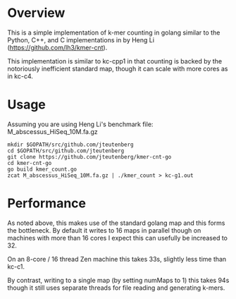 # Overview

This is a simple implementation of k-mer counting in golang similar to the Python, C++, and C implementations in by Heng Li (https://github.com/lh3/kmer-cnt).

This implementation is similar to kc-cpp1 in that counting is backed by the notoriously inefficient standard map, though it can scale with more cores as in kc-c4.

# Usage

Assuming you are using Heng Li's benchmark file: M_abscessus_HiSeq_10M.fa.gz

    mkdir $GOPATH/src/github.com/jteutenberg
    cd $GOPATH/src/github.com/jteutenberg
    git clone https://github.com/jteutenberg/kmer-cnt-go
    cd kmer-cnt-go
    go build kmer_count.go
    zcat M_abscessus_HiSeq_10M.fa.gz | ./kmer_count > kc-g1.out

# Performance

As noted above, this makes use of the standard golang map and this forms the bottleneck. By default it writes to 16 maps in parallel though on machines with more than 16 cores I expect this can usefully be increased to 32.

On an 8-core / 16 thread Zen machine this takes 33s, slightly less time than kc-c1.

By contrast, writing to a single map (by setting numMaps to 1) this takes 94s though it still uses separate threads for file reading and generating k-mers.
